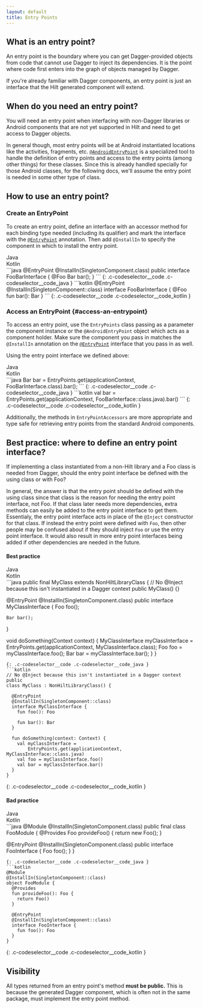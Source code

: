 ```yaml
---
layout: default
title: Entry Points
---
```


## What is an entry point?

An entry point is the boundary where you can get Dagger-provided objects from
code that cannot use Dagger to inject its dependencies. It is the point where
code first enters into the graph of objects managed by Dagger.

If you're already familiar with Dagger components, an entry point is just an
interface that the Hilt generated component will extend.

## When do you need an entry point?

You will need an entry point when interfacing with non-Dagger libraries or
Android components that are not yet supported in Hilt and need to get access to
Dagger objects.

In general though, most entry points will be at Android instantiated locations
like the activities, fragments, etc.
[`@AndroidEntryPoint`](android-entry-point.md) is a specialized tool to handle
the definition of entry points and access to the entry points (among other
things) for these classes. Since this is already handled specially for those
Android classes, for the following docs, we'll assume the entry point is needed
in some other type of class.

## How to use an entry point?

### Create an EntryPoint

To create an entry point, define an interface with an accessor method for each
binding type needed (including its qualifier) and mark the interface with the
[`@EntryPoint`](https://dagger.dev/api/latest/dagger/hilt/EntryPoint.html)
annotation. Then add `@InstallIn` to specify the component in which to install
the entry point.

<div class="c-codeselector__button c-codeselector__button_java">Java</div>
<div class="c-codeselector__button c-codeselector__button_kotlin">Kotlin</div>
```java
@EntryPoint
@InstallIn(SingletonComponent.class)
public interface FooBarInterface {
  @Foo Bar bar();
}
```
{: .c-codeselector__code .c-codeselector__code_java }
```kotlin
@EntryPoint
@InstallIn(SingletonComponent::class)
interface FooBarInterface {
  @Foo fun bar(): Bar
}
```
{: .c-codeselector__code .c-codeselector__code_kotlin }

### Access an EntryPoint {#access-an-entrypoint}

To access an entry point, use the `EntryPoints` class passing as a parameter the
component instance or the `@AndroidEntryPoint` object which acts as a component
holder. Make sure the component you pass in matches the `@InstallIn` annotation
on the
[`@EntryPoint`](https://dagger.dev/api/latest/dagger/hilt/EntryPoint.html)
interface that you pass in as well.

Using the entry point interface we defined above:

<div class="c-codeselector__button c-codeselector__button_java">Java</div>
<div class="c-codeselector__button c-codeselector__button_kotlin">Kotlin</div>
```java
Bar bar = EntryPoints.get(applicationContext, FooBarInterface.class).bar();
```
{: .c-codeselector__code .c-codeselector__code_java }
```kotlin
val bar = EntryPoints.get(applicationContext, FooBarInterface::class.java).bar()
```
{: .c-codeselector__code .c-codeselector__code_kotlin }

<!-- TODO(kuanyingchou): Add link back for EntryPointAccessors once we have KDoc
or Dokka ready. -->
Additionally, the methods in `EntryPointAccessors` are more appropriate and type
safe for retrieving entry points from the standard Android components.

## Best practice: where to define an entry point interface?

If implementing a class instantiated from a non-Hilt library and a Foo class is
needed from Dagger, should the entry point interface be defined with the using
class or with Foo?

In general, the answer is that the entry point should be defined with the using
class since that class is the reason for needing the entry point interface, not
Foo. If that class later needs more dependencies, extra methods can easily be
added to the entry point interface to get them. Essentialy, the entry point
interface acts in place of the `@Inject` constructor for that class. If instead
the entry point were defined with `Foo`, then other people may be confused about
if they should inject `Foo` or use the entry point interface. It would also
result in more entry point interfaces being added if other dependencies are
needed in the future.

#### Best practice

<div class="c-codeselector__button c-codeselector__button_java">Java</div>
<div class="c-codeselector__button c-codeselector__button_kotlin">Kotlin</div>
```java
public final MyClass extends NonHiltLibraryClass {
  // No @Inject because this isn't instantiated in a Dagger context
  public MyClass() {}

  @EntryPoint
  @InstallIn(SingletonComponent.class)
  public interface MyClassInterface {
    Foo foo();

    Bar bar();
  }

  void doSomething(Context context) {
    MyClassInterface myClassInterface =
        EntryPoints.get(applicationContext, MyClassInterface.class);
    Foo foo = myClassInterface.foo();
    Bar bar = myClassInterface.bar();
  }
}
```
{: .c-codeselector__code .c-codeselector__code_java }
```kotlin
// No @Inject because this isn't instantiated in a Dagger context public
class MyClass : NonHiltLibraryClass() {

  @EntryPoint
  @InstallIn(SingletonComponent::class)
  interface MyClassInterface {
    fun foo(): Foo

    fun bar(): Bar
  }

  fun doSomething(context: Context) {
    val myClassInterface =
        EntryPoints.get(applicationContext, MyClassInterface::class.java)
    val foo = myClassInterface.foo()
    val bar = myClassInterface.bar()
  }
}
```
{: .c-codeselector__code .c-codeselector__code_kotlin }

#### Bad practice

<div class="c-codeselector__button c-codeselector__button_java">Java</div>
<div class="c-codeselector__button c-codeselector__button_kotlin">Kotlin</div>
```java
@Module
@InstallIn(SingletonComponent.class)
public final class FooModule {
  @Provides
  Foo provideFoo() {
    return new Foo();
  }

  @EntryPoint
  @InstallIn(SingletonComponent.class)
  public interface FooInterface {
    Foo foo();
  }
}
```
{: .c-codeselector__code .c-codeselector__code_java }
```kotlin
@Module
@InstallIn(SingletonComponent::class)
object FooModule {
  @Provides
  fun provideFoo(): Foo {
    return Foo()
  }

  @EntryPoint
  @InstallIn(SingletonComponent::class)
  interface FooInterface {
    fun foo(): Foo
  }
}
```
{: .c-codeselector__code .c-codeselector__code_kotlin }

## Visibility

All types returned from an entry point's method **must be public.** This is
because the generated Dagger component, which is often not in the same package,
must implement the entry point method.
